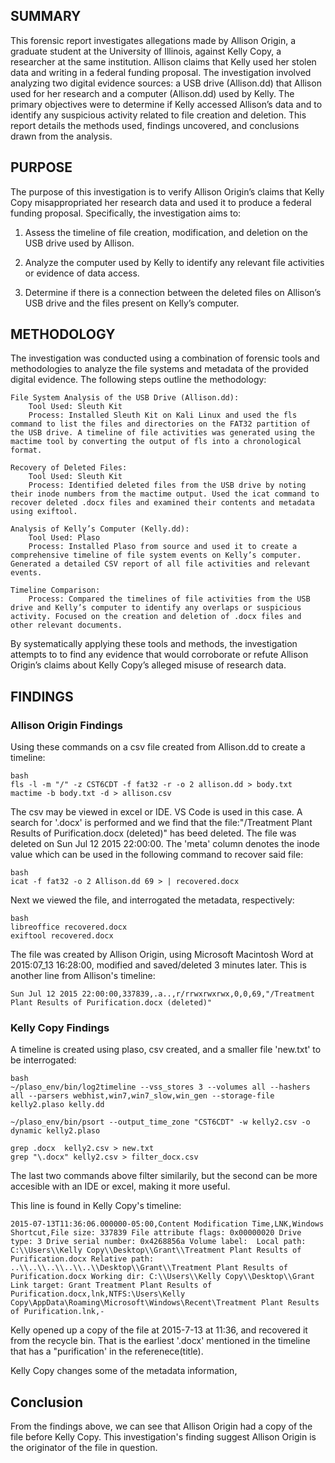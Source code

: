 
## SUMMARY

This forensic report investigates allegations made by Allison Origin, a graduate student at the University of Illinois, against Kelly Copy, a researcher at the same institution. Allison claims that Kelly used her stolen data and writing in a federal funding proposal. The investigation involved analyzing two digital evidence sources: a USB drive (Allison.dd) that Allison used for her research and a computer (Allison.dd) used by Kelly. The primary objectives were to determine if Kelly accessed Allison’s data and to identify any suspicious activity related to file creation and deletion. This report details the methods used, findings uncovered, and conclusions drawn from the analysis.

## PURPOSE

The purpose of this investigation is to verify Allison Origin’s claims that Kelly Copy misappropriated her research data and used it to produce a federal funding proposal. Specifically, the investigation aims to:

1. Assess the timeline of file creation, modification, and deletion on the USB drive used by Allison.
 
2. Analyze the computer used by Kelly to identify any relevant file activities or evidence of data access.

3. Determine if there is a connection between the deleted files on Allison’s USB drive and the files present on Kelly’s computer.

## METHODOLOGY

The investigation was conducted using a combination of forensic tools and methodologies to analyze the file systems and metadata of the provided digital evidence. The following steps outline the methodology:

    File System Analysis of the USB Drive (Allison.dd):
        Tool Used: Sleuth Kit
        Process: Installed Sleuth Kit on Kali Linux and used the fls command to list the files and directories on the FAT32 partition of the USB drive. A timeline of file activities was generated using the mactime tool by converting the output of fls into a chronological format.

    Recovery of Deleted Files:
        Tool Used: Sleuth Kit
        Process: Identified deleted files from the USB drive by noting their inode numbers from the mactime output. Used the icat command to recover deleted .docx files and examined their contents and metadata using exiftool.

    Analysis of Kelly’s Computer (Kelly.dd):
        Tool Used: Plaso
        Process: Installed Plaso from source and used it to create a comprehensive timeline of file system events on Kelly’s computer. Generated a detailed CSV report of all file activities and relevant events.

    Timeline Comparison:
        Process: Compared the timelines of file activities from the USB drive and Kelly’s computer to identify any overlaps or suspicious activity. Focused on the creation and deletion of .docx files and other relevant documents.

By systematically applying these tools and methods, the investigation attempts to to find any evidence that would corroborate or refute Allison Origin’s claims about Kelly Copy’s alleged misuse of research data.

## FINDINGS

### Allison Origin Findings

Using these commands on a csv file created from Allison.dd to create a timeline:

```
bash
fls -l -m "/" -z CST6CDT -f fat32 -r -o 2 allison.dd > body.txt
mactime -b body.txt -d > allison.csv
```

The csv may be viewed in excel or IDE. VS Code is used in this case.  A search for '.docx' is performed and we find that the file:"/Treatment Plant Results of Purification.docx (deleted)" has beed deleted.  The file was deleted on Sun Jul 12 2015 22:00:00. The 'meta' column denotes the inode value which can be used in the following command to recover said file:

```
bash
icat -f fat32 -o 2 Allison.dd 69 > | recovered.docx
```
Next we viewed the file, and interrogated the metadata, respectively:
```
bash
libreoffice recovered.docx
exiftool recovered.docx
```

The file was created by Allison Origin, using Microsoft Macintosh Word at 2015:07_13 16:28:00, modified and saved/deleted 3 minutes later. 
This is another line from Allison's timeline:  
```
Sun Jul 12 2015 22:00:00,337839,.a..,r/rrwxrwxrwx,0,0,69,"/Treatment Plant Results of Purification.docx (deleted)"
```
### Kelly Copy Findings

A timeline is created using plaso, csv created, and a smaller file 'new.txt' to be interrogated:

```
bash 
~/plaso_env/bin/log2timeline --vss_stores 3 --volumes all --hashers all --parsers webhist,win7,win7_slow,win_gen --storage-file kelly2.plaso kelly.dd

~/plaso_env/bin/psort --output_time_zone "CST6CDT" -w kelly2.csv -o dynamic kelly2.plaso

grep .docx  kelly2.csv > new.txt
grep "\.docx" kelly2.csv > filter_docx.csv
```
The last two commands above filter similarily, but the second can be more accesible with an IDE or excel, making it more useful.

This line is found in Kelly Copy's timeline: 
```
2015-07-13T11:36:06.000000-05:00,Content Modification Time,LNK,Windows Shortcut,File size: 337839 File attribute flags: 0x00000020 Drive type: 3 Drive serial number: 0x4268856a Volume label:  Local path: C:\\Users\\Kelly Copy\\Desktop\\Grant\\Treatment Plant Results of Purification.docx Relative path: ..\\..\\..\\..\\..\\Desktop\\Grant\\Treatment Plant Results of Purification.docx Working dir: C:\\Users\\Kelly Copy\\Desktop\\Grant Link target: Grant Treatment Plant Results of Purification.docx,lnk,NTFS:\Users\Kelly Copy\AppData\Roaming\Microsoft\Windows\Recent\Treatment Plant Results of Purification.lnk,-
```

Kelly opened up a copy of the file at 2015-7-13 at 11:36, and recovered it from the recycle bin.  That is the earliest '.docx' mentioned in the timeline that has a "purification' in the referenece(title).

Kelly Copy changes some of the metadata information,

## Conclusion 
From the findings above, we can see that Allison Origin had a copy of the file before Kelly Copy. This investigation's finding suggest Allison Origin is the originator of the file in question.


